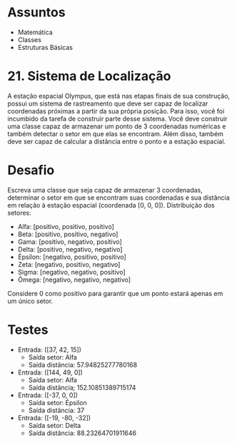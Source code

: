 # Assuntos
- Matemática
- Classes
- Estruturas Básicas

# 21. Sistema de Localização
A estação espacial Olympus, que está nas etapas finais de sua construção, possui um sistema de rastreamento que deve ser capaz de localizar coordenadas próximas a partir da sua própria posição.
Para isso, você foi incumbido da tarefa de construir parte desse sistema.
Você deve construir uma classe capaz de armazenar um ponto de 3 coordenadas numéricas e também detectar o setor em que elas se encontram.
Além disso, também deve ser capaz de calcular a distância entre o ponto e a estação espacial.

# Desafio
Escreva uma classe que seja capaz de armazenar 3 coordenadas, determinar o setor em que se encontram suas coordenadas e sua distância em relação à estação espacial (coordenada [0, 0, 0]).
Distribuição dos setores:
- Alfa: [positivo, positivo, positivo]
- Beta: [positivo, positivo, negativo]
- Gama: [positivo, negativo, positivo]
- Delta: [positivo, negativo, negativo]
- Épsilon: [negativo, positivo, positivo]
- Zeta: [negativo, positivo, negativo]
- Sigma: [negativo, negativo, positivo]
- Ômega: [negativo, negativo, negativo]

Considere 0 como positivo para garantir que um ponto estará apenas em um único setor.

# Testes
- Entrada: ([37, 42, 15])
  - Saída setor: Alfa
  - Saída distância: 57.94825277780168
- Entrada: ([144, 49, 0])
  - Saída setor: Alfa
  - Saída distância; 152.10851389715174
- Entrada: ([-37, 0, 0])
  - Saída setor: Épsilon
  - Saída distância: 37
- Entrada: ([-19, -80, -32])
  - Saída setor: Delta
  - Saída distância: 88.23264701911646